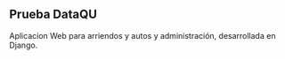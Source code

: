 ## Prueba DataQU

Aplicacion Web para arriendos y autos y administración, desarrollada en Django.



